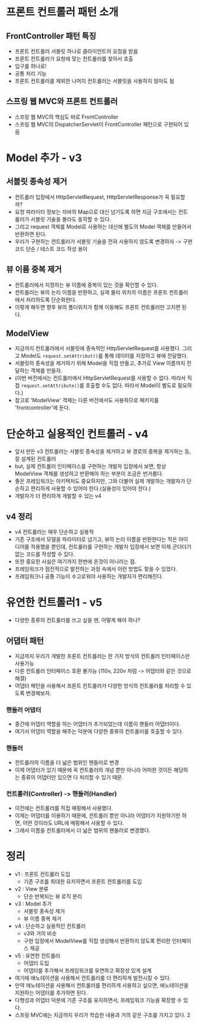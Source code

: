 # 프론트 컨트롤러 패턴 소개
## FrontController 패턴 특징
- 프론트 컨트롤러 서블릿 하나로 클라이언트의 요청을 받음
- 프론트 컨트롤러가 요청에 맞는 컨트롤러를 찾아서 호출
- 입구를 하나로!
- 공통 처리 기능
- 프론트 컨트롤러를 제외한 나머지 컨트롤러는 서블릿을 사용하지 않아도 됨

## 스프링 웹 MVC와 프론트 컨트롤러
- 스프링 웹 MVC의 핵심도 바로 FrontController
- 스프링 웹 MVC의 DispatcherServlet이 FrontController 패턴으로 구현되어 있음

# Model 추가 - v3
## 서블릿 종속성 제거
- 컨트롤러 입장에서 HttpServletRequest, HttpServletResponse가 꼭 필요할까?
- 요청 파라미터 정보는 자바의 Map으로 대신 넘기도록 하면 지금 구조에서는 컨트롤러가 서블릿 기술을 몰라도 동작할 수 있다.
- 그리고 request 객체를 Model로 사용하는 대신에 별도의 Model 객체를 만들어서 반환하면 된다.
- 우리가 구현하는 컨트롤러가 서블릿 기술을 전혀 사용하지 않도록 변경하자 -> 구현코드 단순 / 테스트 코드 작성 용이

## 뷰 이름 중복 제거
- 컨트롤러에서 지정하는 뷰 이름에 중복이 있는 것을 확인할 수 있다.
- 컨트롤러는 뷰의 논리 이름을 반환하고, 실제 물리 위치의 이름은 프론트 컨트롤러에서 처리하도록 단순화한다.
- 이렇게 해두면 향후 뷰의 폴더위치가 함께 이동해도 프론트 컨트롤러만 고치면 된다.

## ModelView
- 지금까지 컨트롤러에서 서블릿에 종속적인 HttpServletRequest를 사용했다. 그리고 Model도 `request.setAttribut()`를 통해 데이터를 저장하고 뷰에 전달했다.
- 서블릿의 종속성을 제거하기 위해 Model을 직접 만들고, 추가로 View 이름까지 전달하는 객체를 만들자.
- (이번 버전에서는 컨트롤러에서 HttpServletRequest를 사용할 수 없다. 따라서 직접 `request.setAttribute()`를 호출할 수도 없다. 따라서 Model이 별도로 필요하다.)
- 참고로 'ModelView' 객체는 다른 버전에서도 사용하므로 패키지를 'frontcontroller'에 둔다.

# 단순하고 실용적인 컨트롤러 - v4
- 앞서 만든 v3 컨트롤러는 서블릿 종속성을 제거하고 뷰 경로의 중복을 제거하는 등, 잘 설계된 컨트롤러
- but, 실제 컨트롤러 인터페이스를 구현하는 개발자 입장에서 보면, 항상 ModelView 객체를 생성하고 반환해야 하는 부분이 조금은 번거롭다.
- 좋은 프레임워크는 아키텍처도 중요하지만, 그와 더불어 실제 개발하는 개발자가 단순하고 편리하게 사용할 수 있어야 한다.(실용성이 있어야 한다.)
- 개발자가 더 편리하게 개발할 수 있는 v4

## v4 정리
- v4 컨트롤러는 매우 단순하고 실용적
- 기존 구조에서 모델을 파라미터로 넘기고, 뷰의 논리 이름을 반환한다는 작은 아이디어를 적용했을 뿐인데, 컨트롤러를 구현하는 개발자 입장에서 보면 이제 군더더기 없는 코드를 작성할 수 있다.
- 또한 중요한 사실은 여기까지 한번에 온것이 아니라는 점.
- 프레임워크가 점진적으로 발전하는 과정 속에서 이런 방법도 찾을 수 있었다.
- 프레임워크나 공통 기능이 수고로워야 사용하는 개발자가 편리해진다.

# 유연한 컨트롤러1 - v5
- 다양한 종류의 컨트롤러를 쓰고 싶을 땐, 어떻게 해야 하나?

## 어댑터 패턴
- 지금까지 우리가 개발한 프론트 컨트롤러는 한 가지 방식의 컨트롤러 인터페이스만 사용가능
- 다른 컨트롤러 인터페이스 호환 불가능 (110v, 220v 처럼 -> 어댑터와 같은 것으로 해결)
- 어댑터 패턴을 사용해서 프론트 컨트롤러가 다양한 방식의 컨트롤러를 처리할 수 있도록 변경해보자.

### 핸들러 어댑터
- 중간에 어댑터 역할을 하는 어댑터가 추가되었는데 이름이 핸들러 어댑터이다.
- 여기서 어댑터 역할을 해주는 덕분에 다양한 종류의 컨트롤러를 호출할 수 있다.

### 핸들러
- 컨트롤러의 이름을 더 넓은 범위인 핸들러로 변경
- 이제 어댑터가 있기 때문에 꼭 컨트롤러의 개념 뿐만 아니라 어떠한 것이든 해당하는 종류의 어댑터만 있으면 다 처리할 수 있기 때문.

### 컨트롤러(Controller) -> 핸들러(Handler)
- 이전에는 컨트롤러를 직접 매핑해서 사용했다.
- 이제는 어댑터를 이용하기 때문에, 컨트롤러 뿐만 아니라 어댑터가 지원하기만 하면, 어떤 것이라도 URL에 매핑해서 사용할 수 있다.
- 그래서 이름을 컨트롤러에서 더 넓은 범위의 핸들러로 변경했다.

# 정리
- v1 : 프론트 컨트롤러 도입
    - 기존 구조를 최대한 유지하면서 프론트 컨트롤러를 도입
- v2 : View 분류
    - 단순 반복되는 뷰 로직 분리
- v3 : Model 추가
    - 서블릿 종속성 제거
    - 뷰 이름 중복 제거
- v4 : 단순하고 실용적인 컨트롤러
    - v3와 거의 비슷
    - 구현 입장에서 ModelView를 직접 생성해서 반환하지 않도록 편리한 인터페이스 제공
- v5 : 유연한 컨트롤러
    - 어댑터 도입
    - 어댑터를 추가해서 프레임워크를 유연하고 확장성 있게 설계
- 여기에 애노테이션을 사용해서 컨트롤러를 더 편리하게 발전시킬 수 있다.
- 만약 애노테이션을 사용해서 컨트롤러를 편리하게 사용하고 싶으면, 애노테이션을 지원하는 어댑터를 추가하면 된다.
- 다형성과 어댑터 덕분에 기존 구조를 유지하면서, 프레임워크 기능을 확장할 수 있다.
- 스프링 MVC에는 지금까지 우리가 학습한 내용과 거의 같은 구조를 가지고 있다.
2